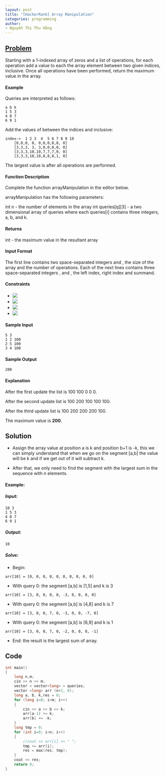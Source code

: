 ```yaml
---
layout: post
title: "[HackerRank] Array Manipulation"
categories: programming
author:
- Nguyễn Thị Thu Hằng
---
```


## [Problem](https://www.hackerrank.com/challenges/crush/problem?isFullScreen=true&h_l=interview&playlist_slugs%5B%5D=interview-preparation-kit&playlist_slugs%5B%5D=arrays)
Starting with a 1-indexed array of zeros and a list of operations, for each operation add a value to each the array element between two given indices, inclusive. Once all operations have been performed, return the maximum value in the array.

#### Example

Queries are interpreted as follows:

    a b k
    1 5 3
    4 8 7
    6 9 1
Add the values of  between the indices  and  inclusive:
```
index->	 1 2 3  4  5 6 7 8 9 10
	[0,0,0, 0, 0,0,0,0,0, 0]
	[3,3,3, 3, 3,0,0,0,0, 0]
	[3,3,3,10,10,7,7,7,0, 0]
	[3,3,3,10,10,8,8,8,1, 0]
```

The largest value is  after all operations are performed.

#### Function Description

Complete the function arrayManipulation in the editor below.

arrayManipulation has the following parameters:

int n - the number of elements in the array
int queries[q][3] - a two dimensional array of queries where each queries[i] contains three integers, a, b, and k.
#### Returns

int - the maximum value in the resultant array
#### Input Format

The first line contains two space-separated integers  and , the size of the array and the number of operations.
Each of the next  lines contains three space-separated integers ,  and , the left index, right index and summand.

#### Constraints
* <!-- $3 \leq n \leq 10^7$ --> <img style="transform: translateY(0.1em); background: white;" src="https://render.githubusercontent.com/render/math?math=3%20%5Cleq%20n%20%5Cleq%2010%5E7">

* <!-- $1 \leq m \leq 2*10^5$ --> <img style="transform: translateY(0.1em); background: white;" src="https://render.githubusercontent.com/render/math?math=1%20%5Cleq%20m%20%5Cleq%202*10%5E5">

* <!-- $1 \leq a \leq b \leq n$ --> <img style="transform: translateY(0.1em); background: white;" src="https://render.githubusercontent.com/render/math?math=1%20%5Cleq%20a%20%5Cleq%20b%20%5Cleq%20n">

* <!-- $0 \leq k \leq 10^9$ --> <img style="transform: translateY(0.1em); background: white;" src="https://render.githubusercontent.com/render/math?math=0%20%5Cleq%20k%20%5Cleq%2010%5E9">

#### Sample Input
```
5 3
1 2 100
2 5 100
3 4 100
```
#### Sample Output
```
200
```
#### Explanation

After the first update the list is 100 100 0 0 0.

After the second update list is 100 200 100 100 100.

After the third update list is 100 200 200 200 100.

The maximum value is **200**.

## Solution
* Assign the array value at position a is k and position b+1 is -k, this we can simply understand that when we go on the segment [a,b] the value will be k and if we get out of it will subtract k.

* After that, we only need to find the segment with the largest sum in the sequence with n elements.

#### Example:
##### Input:
```
10 3
1 5 3
4 8 7
6 9 1
```
##### Output:
```
10
```
##### Solve:
* Begin:
```
arr[10] = [0, 0, 0, 0, 0, 0, 0, 0, 0, 0]
```
* With query 0: the segment [a,b] is [1,5] and k is 3
```
arr[10] = [3, 0, 0, 0, 0, -3, 0, 0, 0, 0]
```
* With query 0: the segment [a,b] is [4,8] and k is 7
```
arr[10] = [3, 0, 0, 7, 0, -3, 0, 0, -7, 0]
```
* With query 0: the segment [a,b] is [6,9] and k is 1
```
arr[10] = [3, 0, 0, 7, 0, -2, 0, 0, 0, -1]
```
* End: the result is the largest sum of array.

## Code

```c
int main()
{
    long n,m;
    cin >> n >> m;
    vector < vector<long> > queries;
    vector <long> arr (n+1, 0);
    long a, b, k,res = 0;
    for (long i=0; i<m; i++)
    {
        cin >> a >> b >> k;
        arr[a-1] += k;
        arr[b] += -k;
    }
    long tmp = 0;
    for (int i=0; i<n; i++)
    {
        //cout << arr[i] << " ";
        tmp += arr[i];
        res = max(res, tmp);
    }
    cout << res;
    return 0;
}
```
